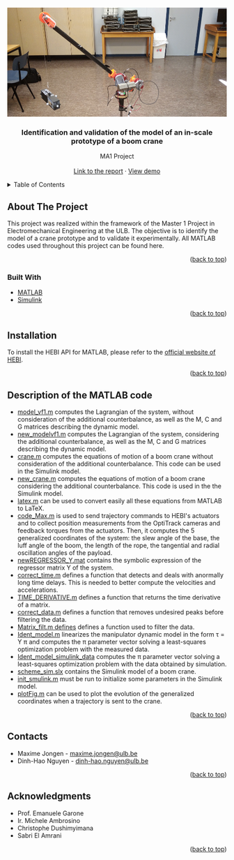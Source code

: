 <!-- PROJECT PICTURE -->
<br />
<div align="center">
  <a href="https://github.com/Dinh-Hao-Nguyen/MA1_Project_Crane">
    <img src="crane_picture2_original.jpg" alt="Logo" height="250">
  </a>
  
<h3 align="center">Identification and validation of the model of an in-scale prototype of a boom crane</h3>
  
  <p align="center">
    MA1 Project
    <br />
    <br />
    <a href="https://github.com/Dinh-Hao-Nguyen/MA1_Project_Crane/blob/main/MA1project_MaximeJongen_Dinh-HaoNguyen.pdf">Link to the report</a>
    ·
    <a href="https://www.youtube.com/shorts/0ZIyQ80FdGc">View demo</a>
  </p>
  
</div>



<!-- TABLE OF CONTENTS -->
<details>
  <summary>Table of Contents</summary>
  <ol>
    <li>
      <a href="#about-the-project">About The Project</a>
      <ul>
        <li><a href="#built-with">Built With</a></li>
      </ul>
    </li>
    <li><a href="#installation">Installation</a></li>
    <li><a href="#description-of-the-matlab-code">Description of the MATLAB code</a></li>
    <li><a href="#contacts">Contacts</a></li>
    <li><a href="#acknowledgments">Acknowledgments</a></li>
  </ol>
</details>



<!-- ABOUT THE PROJECT -->
## About The Project

This project was realized within the framework of the Master 1 Project in Electromechanical Engineering at the ULB. The objective is to identify the model of a crane prototype and to validate it experimentally. All MATLAB codes used throughout this project can be found here.

<p align="right">(<a href="#top">back to top</a>)</p>



### Built With

* [MATLAB](https://nl.mathworks.com/products/matlab.html)
* [Simulink](https://nl.mathworks.com/products/simulink.html)

<p align="right">(<a href="#top">back to top</a>)</p>



<!-- GETTING STARTED -->
## Installation

To install the HEBI API for MATLAB, please refer to the [official website of HEBI](https://docs.hebi.us/tools.html#installation).

<p align="right">(<a href="#top">back to top</a>)</p>



<!-- DESCRIPTION OF THE MATLAB CODE -->
## Description of the MATLAB code

* [model_vf1.m](https://github.com/Dinh-Hao-Nguyen/MA1_Project_Crane/blob/main/MATLAB/model_vf1.m) computes the Lagrangian of the system, without consideration of the additional counterbalance, as well as the M, C and G matrices describing the dynamic model.
* [new_modelvf1.m](https://github.com/Dinh-Hao-Nguyen/MA1_Project_Crane/blob/main/MATLAB/new_modelvf1.m) computes the Lagrangian of the system, considering the additional counterbalance, as well as the M, C and G matrices describing the dynamic model.
* [crane.m](https://github.com/Dinh-Hao-Nguyen/MA1_Project_Crane/blob/main/MATLAB/crane.m) computes the equations of motion of a boom crane without consideration of the additional counterbalance. This code can be used in the Simulink model.
* [new_crane.m](https://github.com/Dinh-Hao-Nguyen/MA1_Project_Crane/blob/main/MATLAB/new_crane.m) computes the equations of motion of a boom crane considering the additional counterbalance. This code is used in the the Simulink model.
* [latex.m](https://github.com/Dinh-Hao-Nguyen/MA1_Project_Crane/blob/main/MATLAB/model_vf1.m) can be used to convert easily all these equations from MATLAB to LaTeX.
* [code_Max.m](https://github.com/Dinh-Hao-Nguyen/MA1_Project_Crane/blob/main/MATLAB/code_Max.m) is used to send trajectory commands to HEBI's actuators and to collect position measurements from the OptiTrack cameras and feedback torques from the actuators. Then, it computes the 5 generalized coordinates of the system: the slew angle of the base, the luff angle of the boom, the length of the rope, the tangential and radial oscillation angles of the payload.
* [newREGRESSOR_Y.mat](https://github.com/Dinh-Hao-Nguyen/MA1_Project_Crane/blob/main/newREGRESSOR_Y.mat) contains the symbolic expression of the regressor matrix Y of the system.
* [correct_time.m](https://github.com/Dinh-Hao-Nguyen/MA1_Project_Crane/blob/main/MATLAB/correct_time.m) defines a function that detects and deals with anormally long time delays. This is needed to better compute the velocities and accelerations.
* [TIME_DERIVATIVE.m](https://github.com/Dinh-Hao-Nguyen/MA1_Project_Crane/blob/main/MATLAB/TIME_DERIVATIVE.m) defines a function that returns the time derivative of a matrix.
* [correct_data.m](https://github.com/Dinh-Hao-Nguyen/MA1_Project_Crane/blob/main/MATLAB/correct_data.m) defines a function that removes undesired peaks before filtering the data.
* [Matrix_filt.m defines](https://github.com/Dinh-Hao-Nguyen/MA1_Project_Crane/blob/main/MATLAB/Matrix_filt.m) defines a function used to filter the data.
* [Ident_model.m](https://github.com/Dinh-Hao-Nguyen/MA1_Project_Crane/blob/main/MATLAB/Ident_model.m) linearizes the manipulator dynamic model in the form τ = Y π and computes the π parameter vector solving a least-squares optimization problem with the measured data.
* [Ident_model_simulink_data](https://github.com/Dinh-Hao-Nguyen/MA1_Project_Crane/blob/main/MATLAB/Ident_model_simulink_data.m) computes the π parameter vector solving a least-squares optimization problem with the data obtained by simulation.
* [scheme_sim.slx](https://github.com/Dinh-Hao-Nguyen/MA1_Project_Crane/blob/main/scheme_sim.slx) contains the Simulink model of a boom crane.
* [init_smulink.m](https://github.com/Dinh-Hao-Nguyen/MA1_Project_Crane/blob/main/MATLAB/init_simulink.m) must be run to initialize some parameters in the Simulink model.
* [plotFig.m](https://github.com/Dinh-Hao-Nguyen/MA1_Project_Crane/blob/main/MATLAB/plotFig.m) can be used to plot the evolution of the generalized coordinates when a trajectory is sent to the crane.

<p align="right">(<a href="#top">back to top</a>)</p>



<!-- CONTACT -->
## Contacts

* Maxime Jongen - maxime.jongen@ulb.be
* Dinh-Hao Nguyen - dinh-hao.nguyen@ulb.be

<p align="right">(<a href="#top">back to top</a>)</p>



<!-- ACKNOWLEDGMENTS -->
## Acknowledgments

* Prof. Emanuele Garone
* Ir. Michele Ambrosino
* Christophe Dushimyimana
* Sabri El Amrani

<p align="right">(<a href="#top">back to top</a>)</p>

